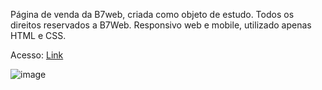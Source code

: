 Página de venda da B7web, criada como objeto de estudo. Todos os direitos reservados a B7Web.
Responsivo web e mobile, utilizado apenas HTML e CSS.

Acesso: <a href=https://matheeusgomes.github.io/b7web-page/>Link</a>

![image](https://user-images.githubusercontent.com/10269675/194425837-72e778d0-2c86-4395-a8d8-4a37deb2c336.png)
